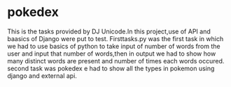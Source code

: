 # pokedex
This is the tasks provided by DJ Unicode.In this project,use of API and baasics of Django were put to test.
Firsttasks.py was the first task in which we had to use basics of python to take input of number of words from the user and input that number of words,then in output we had to show how many distinct words are present and number of times each words occured.
second task was pokedex e had to show all the types in pokemon using django and external api.
